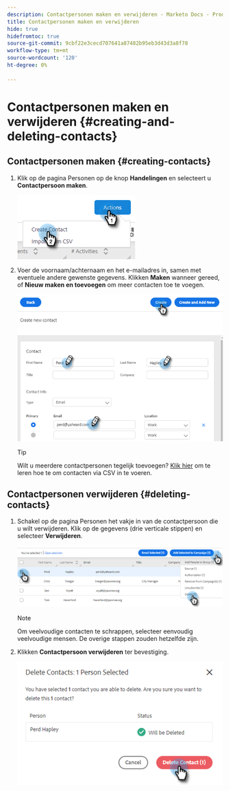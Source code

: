 ```yaml
---
description: Contactpersonen maken en verwijderen - Marketo Docs - Productdocumentatie
title: Contactpersonen maken en verwijderen
hide: true
hidefromtoc: true
source-git-commit: 9cbf22e3cecd707641a87482b95eb3d43d3a8f78
workflow-type: tm+mt
source-wordcount: '120'
ht-degree: 0%

---
```


# Contactpersonen maken en verwijderen {#creating-and-deleting-contacts}

## Contactpersonen maken {#creating-contacts}

1. Klik op de pagina Personen op de knop **Handelingen** en selecteert u **Contactpersoon maken**.

   ![](assets/creating-and-deleting-contacts-1.png)

1. Voer de voornaam/achternaam en het e-mailadres in, samen met eventuele andere gewenste gegevens. Klikken **Maken** wanneer gereed, of **Nieuw maken en toevoegen** om meer contacten toe te voegen.

   ![](assets/creating-and-deleting-contacts-2.png)

   >[!TIP]
   >
   >Wilt u meerdere contactpersonen tegelijk toevoegen? [Klik hier](/help/marketo/product-docs/marketo-sales-insight/actions/people/managing-contacts/import-contacts-via-csv.md) om te leren hoe te om contacten via CSV in te voeren.

## Contactpersonen verwijderen {#deleting-contacts}

1. Schakel op de pagina Personen het vakje in van de contactpersoon die u wilt verwijderen. Klik op de gegevens (drie verticale stippen) en selecteer **Verwijderen**.

   ![](assets/creating-and-deleting-contacts-3.png)

   >[!NOTE]
   >
   >Om veelvoudige contacten te schrappen, selecteer eenvoudig veelvoudige mensen. De overige stappen zouden hetzelfde zijn.

1. Klikken **Contactpersoon verwijderen** ter bevestiging.

   ![](assets/creating-and-deleting-contacts-4.png)
